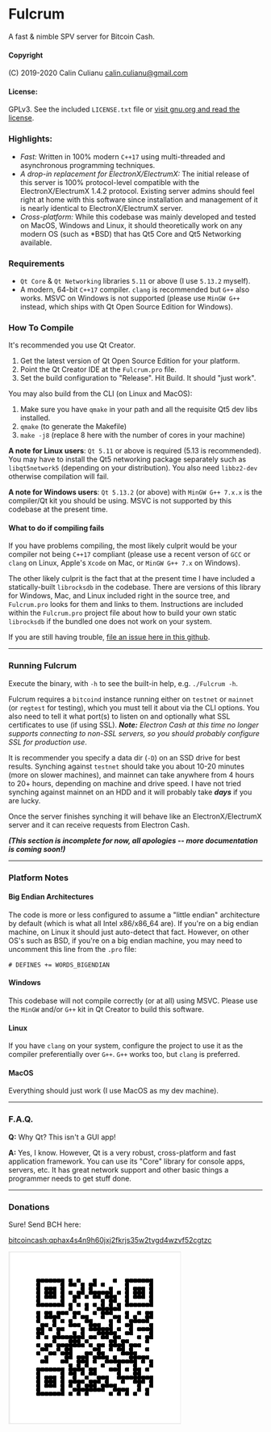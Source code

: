 # Fulcrum
A fast & nimble SPV server for Bitcoin Cash.

#### Copyright
(C) 2019-2020 Calin Culianu <calin.culianu@gmail.com>

#### License:
GPLv3. See the included `LICENSE.txt` file or [visit gnu.org and read the license](https://www.gnu.org/licenses/gpl-3.0.html).

### Highlights:

- *Fast:* Written in 100% modern `C++17` using multi-threaded and asynchronous programming techniques.
- *A drop-in replacement for ElectronX/ElectrumX:* The initial release of this server is 100% protocol-level compatible with the ElectronX/ElectrumX 1.4.2 protocol. Existing server admins should feel right at home with this software since installation and management of it is nearly identical to ElectronX/ElectrumX server.
- *Cross-platform:* While this codebase was mainly developed and tested on MacOS, Windows and Linux, it should theoretically work on any modern OS (such as *BSD) that has Qt5 Core and Qt5 Networking available.

### Requirements

- `Qt Core` & `Qt Networking` libraries `5.11` or above (I use `5.13.2` myself).
- A modern, 64-bit `C++17` compiler.  `clang` is recommended but `G++` also works. MSVC on Windows is not supported (please use `MinGW G++` instead, which ships with Qt Open Source Edition for Windows).

### How To Compile

It's recommended you use Qt Creator.

1. Get the latest version of Qt Open Source Edition for your platform.
2. Point the Qt Creator IDE at the `Fulcrum.pro` file.
3. Set the build configuration to "Release".  Hit Build.  It should "just work".

You may also build from the CLI (on Linux and MacOS):

1. Make sure you have `qmake` in your path and all the requisite Qt5 dev libs installed.
2. `qmake` (to generate the Makefile)
3. `make -j8`  (replace 8 here with the number of cores in your machine)

**A note for Linux users**: `Qt 5.11` or above is required (5.13 is recommended). You may have to install the Qt5 networking package separately such as `libqt5network5` (depending on your distribution). You also need `libbz2-dev` otherwise compilation will fail.

**A note for Windows users**: `Qt 5.13.2` (or above) with `MinGW G++ 7.x.x` is the compiler/Qt kit you should be using.  MSVC is not supported by this codebase at the present time.

#### What to do if compiling fails
If you have problems compiling, the most likely culprit would be your compiler not being `C++17` compliant (please use a recent verson of `GCC` or `clang` on Linux, Apple's `Xcode` on Mac, or `MinGW G++ 7.x` on Windows).

The other likely culprit is the fact that at the present time I have included a statically-built `librocksdb` in the codebase. There are versions of this library for Windows, Mac, and Linux included right in the source tree, and `Fulcrum.pro` looks for them and links to them. Instructions are included within the `Fulcrum.pro` project file about how to build your own static `librocksdb` if the bundled one does not work on your system.

If you are still having trouble, [file an issue here in this github](https://github.com/cculianu/Fulcrum/issues).

---

### Running Fulcrum

Execute the binary, with `-h` to see the built-in help, e.g. `./Fulcrum -h`.

Fulcrum requires a `bitcoind` instance running either on `testnet` or `mainnet` (or `regtest` for testing), which you must tell it about via the CLI options.  You also need to tell it what port(s) to listen on and optionally what SSL certificates to use (if using SSL). ***Note:*** *Electron Cash at this time no longer supports connecting to non-SSL servers, so you should probably configure SSL for production use*.

It is recommender you specify a data dir (`-D`) on an SSD drive for best results.  Synching against `testnet` should take you about 10-20 minutes (more on slower machines), and mainnet can take anywhere from 4 hours to 20+ hours, depending on machine and drive speed.  I have not tried synching against mainnet on an HDD and it will probably take ***days*** if you are lucky.

Once the server finishes synching it will behave like an ElectronX/ElectrumX server and it can receive requests from Electron Cash.


***(This section is incomplete for now, all apologies -- more documentation is coming soon!)***

---

### Platform Notes

#### Big Endian Architectures

The code is more or less configured to assume a "little endian" architecture by default (which is what all Intel x86/x86_64 are).  If you're on a big endian machine, on Linux it should just auto-detect that fact.  However, on other OS's such as BSD, if you're on a big endian machine, you may need to uncomment this line from the `.pro` file:

    # DEFINES += WORDS_BIGENDIAN


#### Windows

This codebase will not compile correctly (or at all) using MSVC. Please use the `MinGW` and/or `G++` kit in Qt Creator to build this software.

#### Linux

If you have `clang` on your system, configure the project to use it as the compiler preferentially over `G++`.  `G++` works too, but `clang` is preferred.

#### MacOS

Everything should just work (I use MacOS as my dev machine).

---

### F.A.Q.



**Q:** Why Qt?  This isn't a GUI app!

**A:** Yes, I know.  However, Qt is a very robust, cross-platform and fast application framework.  You can use its "Core" library for console apps, servers, etc.  It has great network support and other basic things a programmer needs to get stuff done.


---

### Donations

Sure!  Send BCH here:

[bitcoincash:qphax4s4n9h60jxj2fkrjs35w2tvgd4wzvf52cgtzc](bitcoincash:qphax4s4n9h60jxj2fkrjs35w2tvgd4wzvf52cgtzc)

[![bitcoincash:qphax4s4n9h60jxj2fkrjs35w2tvgd4wzvf52cgtzc](https://raw.githubusercontent.com/cculianu/DonateSpareChange/master/donate.png)](bitcoincash:qphax4s4n9h60jxj2fkrjs35w2tvgd4wzvf52cgtzc)

